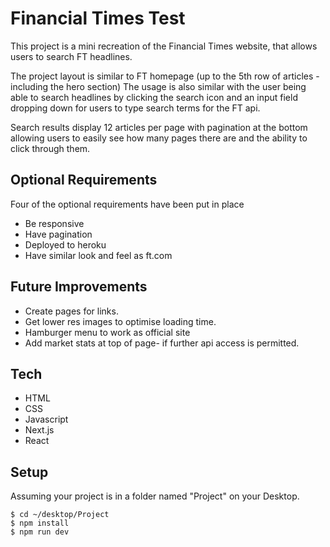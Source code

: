 # Financial Times Test

This project is a mini recreation of the Financial Times website, that allows users to search FT headlines.

The project layout is similar to FT homepage (up to the 5th row of articles - including the hero section) The usage is also similar with the user being able to search headlines by clicking the search icon and an input field dropping down for users to type search terms for the FT api. 

Search results display 12 articles per page with pagination at the bottom allowing users to easily see how many pages there are and the ability to click through them.

## Optional Requirements

Four of the optional requirements have been put in place

- Be responsive 
- Have pagination
- Deployed to heroku
- Have similar look and feel as ft.com

## Future Improvements 

- Create pages for links.
- Get lower res images to optimise loading time.
- Hamburger menu to work as official site
- Add market stats at top of page- if further api access is permitted.

## Tech

- HTML
- CSS
- Javascript
- Next.js
- React

## Setup

Assuming your project is in a folder named "Project" on your Desktop.

```
$ cd ~/desktop/Project
$ npm install
$ npm run dev
```